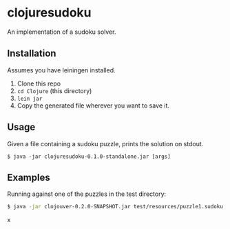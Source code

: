 # clojuresudoku

An implementation of a sudoku solver.

## Installation

Assumes you have leiningen installed.

1. Clone this repo
2. `cd Clojure` (this directory)
3. `lein jar`
4. Copy the generated file wherever you want to save it.


## Usage

Given a file containing a sudoku puzzle, prints the solution on stdout.

    $ java -jar clojuresudoku-0.1.0-standalone.jar [args]


## Examples

Running against one of the puzzles in the test directory:

```sh
$ java -jar clojouver-0.2.0-SNAPSHOT.jar test/resources/puzzle1.sudoku
```

x
